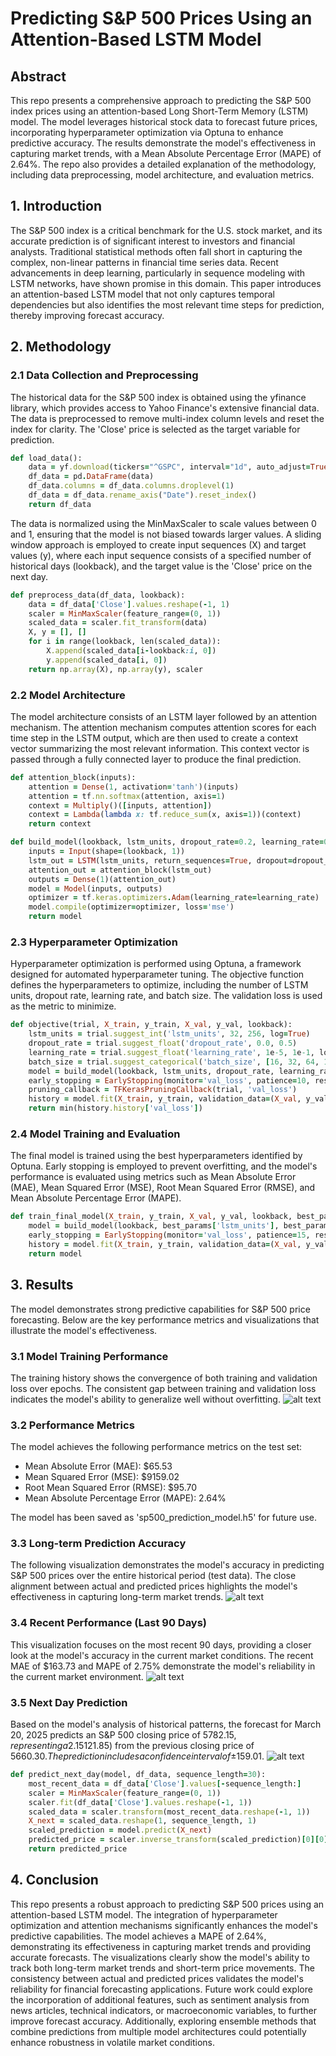 # Predicting S&P 500 Prices Using an Attention-Based LSTM Model
## Abstract
This repo presents a comprehensive approach to predicting the S&P 500 index prices using an attention-based Long Short-Term Memory (LSTM) model. The model leverages historical stock data to forecast future prices, incorporating hyperparameter optimization via Optuna to enhance predictive accuracy. The results demonstrate the model's effectiveness in capturing market trends, with a Mean Absolute Percentage Error (MAPE) of 2.64%. The repo also provides a detailed explanation of the methodology, including data preprocessing, model architecture, and evaluation metrics.

## 1. Introduction
The S&P 500 index is a critical benchmark for the U.S. stock market, and its accurate prediction is of significant interest to investors and financial analysts. Traditional statistical methods often fall short in capturing the complex, non-linear patterns in financial time series data. Recent advancements in deep learning, particularly in sequence modeling with LSTM networks, have shown promise in this domain. This paper introduces an attention-based LSTM model that not only captures temporal dependencies but also identifies the most relevant time steps for prediction, thereby improving forecast accuracy.

## 2. Methodology
### 2.1 Data Collection and Preprocessing
The historical data for the S&P 500 index is obtained using the yfinance library, which provides access to Yahoo Finance's extensive financial data. The data is preprocessed to remove multi-index column levels and reset the index for clarity. The 'Close' price is selected as the target variable for prediction.

```ruby
def load_data():
    data = yf.download(tickers="^GSPC", interval="1d", auto_adjust=True)
    df_data = pd.DataFrame(data)
    df_data.columns = df_data.columns.droplevel(1)
    df_data = df_data.rename_axis("Date").reset_index()
    return df_data
```

The data is normalized using the MinMaxScaler to scale values between 0 and 1, ensuring that the model is not biased towards larger values. A sliding window approach is employed to create input sequences (X) and target values (y), where each input sequence consists of a specified number of historical days (lookback), and the target value is the 'Close' price on the next day.

```ruby
def preprocess_data(df_data, lookback):
    data = df_data['Close'].values.reshape(-1, 1)
    scaler = MinMaxScaler(feature_range=(0, 1))
    scaled_data = scaler.fit_transform(data)
    X, y = [], []
    for i in range(lookback, len(scaled_data)):
        X.append(scaled_data[i-lookback:i, 0])
        y.append(scaled_data[i, 0])
    return np.array(X), np.array(y), scaler
```

### 2.2 Model Architecture
The model architecture consists of an LSTM layer followed by an attention mechanism. The attention mechanism computes attention scores for each time step in the LSTM output, which are then used to create a context vector summarizing the most relevant information. This context vector is passed through a fully connected layer to produce the final prediction.

```ruby
def attention_block(inputs):
    attention = Dense(1, activation='tanh')(inputs)
    attention = tf.nn.softmax(attention, axis=1)
    context = Multiply()([inputs, attention])
    context = Lambda(lambda x: tf.reduce_sum(x, axis=1))(context)
    return context

def build_model(lookback, lstm_units, dropout_rate=0.2, learning_rate=0.001):
    inputs = Input(shape=(lookback, 1))
    lstm_out = LSTM(lstm_units, return_sequences=True, dropout=dropout_rate)(inputs)
    attention_out = attention_block(lstm_out)
    outputs = Dense(1)(attention_out)
    model = Model(inputs, outputs)
    optimizer = tf.keras.optimizers.Adam(learning_rate=learning_rate)
    model.compile(optimizer=optimizer, loss='mse')
    return model
```
  
### 2.3 Hyperparameter Optimization
Hyperparameter optimization is performed using Optuna, a framework designed for automated hyperparameter tuning. The objective function defines the hyperparameters to optimize, including the number of LSTM units, dropout rate, learning rate, and batch size. The validation loss is used as the metric to minimize.

```ruby
def objective(trial, X_train, y_train, X_val, y_val, lookback):
    lstm_units = trial.suggest_int('lstm_units', 32, 256, log=True)
    dropout_rate = trial.suggest_float('dropout_rate', 0.0, 0.5)
    learning_rate = trial.suggest_float('learning_rate', 1e-5, 1e-1, log=True)
    batch_size = trial.suggest_categorical('batch_size', [16, 32, 64, 128])
    model = build_model(lookback, lstm_units, dropout_rate, learning_rate)
    early_stopping = EarlyStopping(monitor='val_loss', patience=10, restore_best_weights=True)
    pruning_callback = TFKerasPruningCallback(trial, 'val_loss')
    history = model.fit(X_train, y_train, validation_data=(X_val, y_val), epochs=50, batch_size=batch_size, callbacks=[early_stopping, pruning_callback], verbose=0)
    return min(history.history['val_loss'])
```

### 2.4 Model Training and Evaluation
The final model is trained using the best hyperparameters identified by Optuna. Early stopping is employed to prevent overfitting, and the model's performance is evaluated using metrics such as Mean Absolute Error (MAE), Mean Squared Error (MSE), Root Mean Squared Error (RMSE), and Mean Absolute Percentage Error (MAPE).

```ruby
def train_final_model(X_train, y_train, X_val, y_val, lookback, best_params):
    model = build_model(lookback, best_params['lstm_units'], best_params['dropout_rate'], best_params['learning_rate'])
    early_stopping = EarlyStopping(monitor='val_loss', patience=15, restore_best_weights=True)
    history = model.fit(X_train, y_train, validation_data=(X_val, y_val), epochs=100, batch_size=best_params['batch_size'], callbacks=[early_stopping], verbose=1)
    return model
```

## 3. Results
The model demonstrates strong predictive capabilities for S&P 500 price forecasting. Below are the key performance metrics and visualizations that illustrate the model's effectiveness.

### 3.1 Model Training Performance
The training history shows the convergence of both training and validation loss over epochs. The consistent gap between training and validation loss indicates the model's ability to generalize well without overfitting.
![alt text](https://github.com/Isdinval/Predicting-S-P-500-Prices-Using-an-Attention-Based-LSTM-Model/blob/main/Images/model_training_hisotry.png?raw=true)



### 3.2 Performance Metrics
The model achieves the following performance metrics on the test set:

- Mean Absolute Error (MAE): $65.53
- Mean Squared Error (MSE): $9159.02
- Root Mean Squared Error (RMSE): $95.70
- Mean Absolute Percentage Error (MAPE): 2.64%

The model has been saved as 'sp500_prediction_model.h5' for future use.

### 3.3 Long-term Prediction Accuracy
The following visualization demonstrates the model's accuracy in predicting S&P 500 prices over the entire historical period (test data). The close alignment between actual and predicted prices highlights the model's effectiveness in capturing long-term market trends.
![alt text](https://github.com/Isdinval/Predicting-S-P-500-Prices-Using-an-Attention-Based-LSTM-Model/blob/main/Images/actual_vs_predicted_prices.png?raw=true)


### 3.4 Recent Performance (Last 90 Days)
This visualization focuses on the most recent 90 days, providing a closer look at the model's accuracy in the current market conditions. The recent MAE of $163.73 and MAPE of 2.75% demonstrate the model's reliability in the current market environment.
![alt text](https://github.com/Isdinval/Predicting-S-P-500-Prices-Using-an-Attention-Based-LSTM-Model/blob/main/Images/actual_vs_predicted_prices_zoom_90_days.png?raw=true)


### 3.5 Next Day Prediction
Based on the model's analysis of historical patterns, the forecast for March 20, 2025 predicts an S&P 500 closing price of $5782.15, representing a 2.15% increase ($121.85) from the previous closing price of $5660.30. The prediction includes a confidence interval of ±$159.01.
![alt text](https://github.com/Isdinval/Predicting-S-P-500-Prices-Using-an-Attention-Based-LSTM-Model/blob/main/Images/next_day_prediction.png?raw=true)

```ruby
def predict_next_day(model, df_data, sequence_length=30):
    most_recent_data = df_data['Close'].values[-sequence_length:]
    scaler = MinMaxScaler(feature_range=(0, 1))
    scaler.fit(df_data['Close'].values.reshape(-1, 1))
    scaled_data = scaler.transform(most_recent_data.reshape(-1, 1))
    X_next = scaled_data.reshape(1, sequence_length, 1)
    scaled_prediction = model.predict(X_next)
    predicted_price = scaler.inverse_transform(scaled_prediction)[0][0]
    return predicted_price
```

## 4. Conclusion
This repo presents a robust approach to predicting S&P 500 prices using an attention-based LSTM model. The integration of hyperparameter optimization and attention mechanisms significantly enhances the model's predictive capabilities. The model achieves a MAPE of 2.64%, demonstrating its effectiveness in capturing market trends and providing accurate forecasts.
The visualizations clearly show the model's ability to track both long-term market trends and short-term price movements. The consistency between actual and predicted prices validates the model's reliability for financial forecasting applications.
Future work could explore the incorporation of additional features, such as sentiment analysis from news articles, technical indicators, or macroeconomic variables, to further improve forecast accuracy. Additionally, exploring ensemble methods that combine predictions from multiple model architectures could potentially enhance robustness in volatile market conditions.
